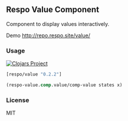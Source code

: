 
Respo Value Component
----

Component to display values interactively.

Demo http://repo.respo.site/value/

### Usage

[![Clojars Project](https://img.shields.io/clojars/v/respo/value.svg)](https://clojars.org/respo/value)

```clojure
[respo/value "0.2.2"]
```

```clojure
(respo-value.comp.value/comp-value states x)
```

### License

MIT
